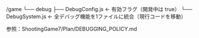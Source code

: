 /game
└── debug
    ├── DebugConfig.js          ← 有効フラグ（開発中は true）
    └── DebugSystem.js          ← 全デバッグ機能を1ファイルに統合（現行コードを移動）

参照：ShootingGame7/Plan/DEBUGGING_POLICY.md

